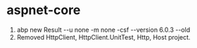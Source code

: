 # aspnet-core
1. abp new Result --u none -m none -csf --version 6.0.3 --old
2. Removed HttpClient, HttpClient.UnitTest, Http, Host project.
